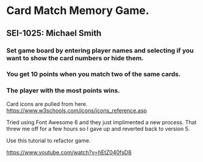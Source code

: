 # Card Match Memory Game.

## SEI-1025: Michael Smith

### Set game board by entering player names and selecting if you want to show the card numbers or hide them.

### You get 10 points when you match two of the same cards.

### The player with the most points wins.

Card icons are pulled from here.
https://www.w3schools.com/icons/icons_reference.asp

Tried using Font Awesome 6 and they just implimented a new process. That threw me off for a few hours so I gave up and reverted back to version 5.


Use this tutorial to refactor game. 

https://www.youtube.com/watch?v=hEtZ040fsD8